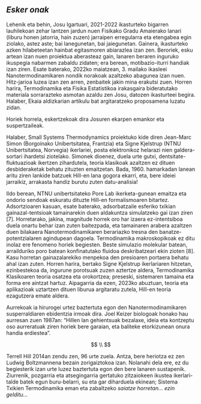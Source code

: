 ## **_Esker onak_**

Lehenik eta behin, Josu Igartuari, 2021-2022 ikasturteko bigarren lauhilekoan zehar lantzen jardun nuen Fisikako Gradu Amaierako lanari (liburu honen jatorria, hain zuzen) jarraipen erregularra eta etengabea egin ziolako, astez aste; bai lanegunetan, bai jaiegunetan. Gainera, ikasturteko azken hilabeteetan hainbat egitasmoren abiarazlea izan zen. Beroriek, esku artean izan nuen proiektua aberasteaz gain, lanaren beraren inguruko ikuspegia nabarmen zabaldu zidaten; era berean, motibazio-iturri handiak izan ziren. Esate baterako, 2022ko maiatzean, 3. mailako ikasleei Nanotermodinamikaren nondik norakoak azaltzeko abagunea izan nuen. Hitz-jarioa luzea izan zen arren, zenbaitek jakin mina erakutsi zuen. Horren harira, Termodinamika eta Fisika Estatistikoa irakasgaira bideratutako materiala sorrarazteko asmotan azaldu zen Josu, datozen ikasturteei begira. Halaber, Ekaia aldizkarian artikulu bat argitaratzeko proposamena luzatu zidan.

Horiek horrela, eskertzekoak dira Josuren ekarpen emankor eta suspertzaileak.


Halaber, Small Systems Thermodynamics proiektuko kide diren Jean-Marc Simon (Borgoinako Unibertsitatea, Frantzia) eta Signe Kjelstrup (NTNU Unibertsitatea, Norvegia) ikerlariei, posta elektronikoz helarazi nien galdera-sortari ihardetsi ziotelako. Simonek dioenez, duela urte gutxi, dentsitate-fluktuazioak ikertzen zihardutela, teoria klasikoak azaltzen ez dituen desbideraketak behatu zituzten emaitzetan. Bada, 1960. hamarkadan lanean aritu ziren lankide batzuek Hill-en lana gogora ekarri, eta, bere ideiei jarraikiz, arrakasta handiz burutu zuten datu-analisia! 

Ildo berean, NTNU unibertsitateko Pore Lab ikerketa-gunean emaitza eta ondorio sendoak eskuratu dituzte Hill-en formalismoaren bitartez. Adsortzioaren kasuan, esate baterako, adsorbatzaile esferiko txikian gainazal-tentsioak tamainarekin duen aldakuntza simulatzeko gai izan ziren [7]. Horretarako, jakina, magnitude horrek oro har izaera ez-intentsiboa duela onartu behar izan zuten baitezpada, eta tamainaren arabera azaltzen duen bilakaera Nanotermodinamikaren berariazko tresna den banatze-potentzialaren agindupean dagoela. Termodinamika makroskopikoak ez ditu inolaz ere fenomeno horiek begiesten. 
Beste simulazio molekular batean, arrailduriko poro batean konfinatutako fluidoa deskribatzeari ekin zioten [8]. Kasu horretan gainazalarekiko menpekoa den presioaren portaera behatu ahal izan zuten. Horren harira, bertako Signe Kjelstrup ikerlariaren hitzetan, ezinbestekoa da, ingurune porotsuak zuzen aztertze aldera, Termodinamika Klasikoaren teoria osatzea eta orokortzea; preseski, sistemaren tamaina eta forma ere aintzat hartuz.
Aipagarria da ezen, 2023ko abuztuan, teoria eta aplikazioak uztartzen dituen liburua argitaratu zutela, Hill-en teoria ezagutzera emate aldera.


Aurrekoak ia hirurogei urtez baztertuta egon den Nanotermodinamikaren susperraldiaren ebidentzia irmoak dira. Joel Keizer biologoak honako hau aurresan zuen 1987an: “Hillen lan gehientsuak bezalaxe, ideia eta kontzeptu oso aurreratuak ziren horiek bere garaian, eta baliteke etorkizunean onura handia erdiestea”. 

$$
\\
$$


Terrell Hill 2014an zendu zen, 96 urte zuela. Antza, bere heriotza ez zen Ludwig Boltzmannena bezain zorigaiztokoa izan. Nolanahi dela ere, ez du begiesterik izan urte luzez baztertuta egon den bere lanaren sustapenik. Ziurrenik, pozgarria eta atsegingarria gertatuko
zitzaiokeen ikustea ikerlari-talde batek egun buru-belarri, su eta gar diharduela ekinean;
Sistema Txikien Termodinamika eman eta zabaltzeko _saiatze horretan... ezin gelditu..._


